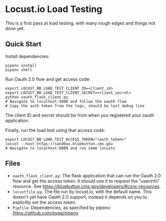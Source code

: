 # Locust.io Load Testing

This is a first pass at load testing, with many rough edges and things not done
yet.

## Quick Start

Install dependencies:

```
pipenv install
pipenv shell
```

Run Oauth 2.0 flow and get access code:

```
export LOCUST_BB_LOAD_TEST_CLIENT_ID=<client_id>
export LOCUST_BB_LOAD_TEST_CLIENT_SECRET=<client_secret>
python oauth_flask_client.py
# Navigate to localhost:5000 and follow the oauth flow
# Copy the auth token from the logs, should be last debug line
```

The client ID and secret should be from when you registered your oauth
application.

Finally, run the load test using that access code:

```
export LOCUST_BB_LOAD_TEST_ACCESS_TOKEN="<auth_token>"
locust --host https://sandbox.bluebutton.cms.gov
# Navigate to localhost:8089 and run some locusts
```

## Files

- `oauth_flask_client.py`: The flask application that can run the Oauth 2.0 flow
  and get the access token.  It should use it to request the "userinfo"
  resource.  See https://bluebutton.cms.gov/developers/#core-resources.
- `locustfile.py`: The file run by locust.io, with the default name.  This
  doesn't yet have Oauth 2.0 support, instead it depends on you to explicitly
  set the access token.
- `Pipfile`: Dependencies, as specified by pipenv:
  https://github.com/pypa/pipenv
